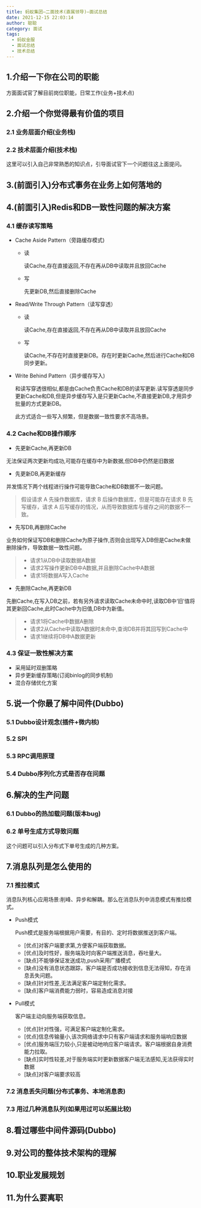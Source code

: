 ```yaml
---
title: 蚂蚁集团—二面技术(直属领导)—面试总结
date: 2021-12-15 22:03:14
author: 聪聪
category: 面试
tags:
  - 蚂蚁金服
  - 面试总结
  - 技术总结
---
```


## 1.介绍一下你在公司的职能
   方面面试官了解目前岗位职能，日常工作(业务+技术点)

## 2.介绍一个你觉得最有价值的项目
### 2.1 业务层面介绍(业务栈)
### 2.2 技术层面介绍(技术栈)
这里可以引入自己非常熟悉的知识点，引导面试官下一个问题往这上面提问。

## 3.(前面引入)分布式事务在业务上如何落地的

## 4.(前面引入)Redis和DB一致性问题的解决方案

### 4.1 缓存读写策略
+ Cache Aside Pattern（旁路缓存模式)
  - 读
    
    读Cache,存在直接返回,不存在再从DB中读取并且放回Cache

  - 写
   
    先更新DB,然后直接删除Cache
+ Read/Write Through Pattern（读写穿透）
  - 读

    读Cache,存在直接返回,不存在再从DB中读取并且放回Cache
  - 写

    读Cache,不存在时直接更新DB。存在时更新Cache,然后进行Cache和DB同步更新。

+ Write Behind Pattern（异步缓存写入)
  
  和读写穿透很相似,都是由Cache负责Cache和DB的读写更新.读写穿透是同步更新Cache和DB,但是异步缓存写入是只更新Cache,不直接更新DB,才用异步批量的方式更新DB。
  
  此方式适合一些写入频繁，但是数据一致性要求不高场景。

### 4.2 Cache和DB操作顺序
+ 先更新Cache,再更新DB

无法保证两次更新均成功,可能存在缓存中为新数据,但DB中仍然是旧数据

+ 先更新DB,再更新缓存

并发情况下两个线程进行操作可能导致Cache和DB数据不一致问题。
> 假设请求 A 先操作数据库，请求 B 后操作数据库，但是可能存在请求 B 先写缓存，请求 A 后写缓存的情况，从而导致数据库与缓存之间的数据不一致。

+ 先写DB,再删除Cache

业务如何保证写DB和删除Cache为原子操作,否则会出现写入DB但是Cache未做删除操作，导致数据一致性问题。
> + 请求1从DB中读取数据A数据
> + 请求2写操作更新DB中A数据,并且删除Cache中A数据
> + 请求1将数据A写入Cache

+ 先删除Cache,再更新DB

先删Cache,在写入DB之前，若有另外请求读取Cache未命中时,读取DB中‘旧’值将其更新回Cache,此时Cache中为旧值,DB中为新值。
> + 请求1将Cache中数据A删除
> + 请求2从Cache中读取A数据时未命中,查询DB并将其回写到Cache中
> + 请求1继续将DB中A数据更新

### 4.3 保证一致性解决方案
+ 采用延时双删策略
+ 异步更新缓存策略(订阅binlog的同步机制)
+ 混合存储优化方案

## 5.说一个你最了解中间件(Dubbo)
### 5.1 Dubbo设计观念(插件+微内核)
### 5.2 SPI
### 5.3 RPC调用原理
### 5.4 Dubbo序列化方式是否存在问题

## 6.解决的生产问题
### 6.1 Dubbo的热加载问题(版本bug)
### 6.2 单号生成方式导致问题
这个问题可以引入分布式下单号生成的几种方案。

## 7.消息队列是怎么使用的
### 7.1 推拉模式
消息队列核心应用场景:削峰、异步和解耦。那么在消息队列中消息模式有推拉模式。
+ Push模式

  Push模式是服务端根据用户需要，有目的、定时将数据推送到客户端。

   - [优点]对客户端要求第,方便客户端获取数据。
   - [优点]及时性好，服务端及时向客户端推送消息，吞吐量大。
   - [缺点]不能够保证发送成功,push采用广播模式
   - [缺点]没有消息状态跟踪，客户端是否成功接收到信息无法得知，存在消息丢失问题。
   - [缺点]针对性差,无法满足客户端定制化需求。
   - [缺点]客户端消费能力弱时，容易造成消息对接
+ Pull模式

  客户端主动向服务端获取信息。

  - [优点]针对性强，可满足客户端定制化需求。
  - [优点]信息传输量小,该次网络请求中只有客户端请求和服务端响应数据
  - [优点]服务端压力较小,只是被动地响应客户端请求。客户端根据自身消费能力拉取。
  - [缺点]实时性较差,对于服务端实时更新数据客户端无法感知,无法获得实时数据
  - [缺点]对客户端要求较高
### 7.2 消息丢失问题(分布式事务、本地消息表)
### 7.3 用过几种消息队列(如果用过可以拓展比较)

## 8.看过哪些中间件源码(Dubbo)

## 9.对公司的整体技术架构的理解

## 10.职业发展规划

## 11.为什么要离职
